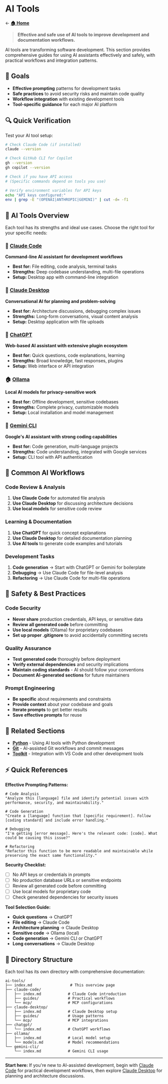 # AI Tools

← [**🏠 Home**](../index.md)

> **Effective and safe use of AI tools to improve development and documentation workflows.**

AI tools are transforming software development. This section provides comprehensive guides for using AI assistants effectively and safely, with practical workflows and integration patterns.

## 🎯 Goals

- **Effective prompting** patterns for development tasks
- **Safe practices** to avoid security risks and maintain code quality
- **Workflow integration** with existing development tools
- **Tool-specific guidance** for each major AI platform

## 🔍 Quick Verification

Test your AI tool setup:

```bash
# Check Claude Code (if installed)
claude --version

# Check GitHub CLI for Copilot
gh --version
gh copilot --version

# Check if you have API access
# (Specific commands depend on tools you use)

# Verify environment variables for API keys
echo "API keys configured:" 
env | grep -E "(OPENAI|ANTHROPIC|GEMINI)" | cut -d= -f1
```

## 🤖 AI Tools Overview

Each tool has its strengths and ideal use cases. Choose the right tool for your specific needs:

### 📝 [Claude Code](claude-code/index.md)
**Command-line AI assistant for development workflows**  
- **Best for:** File editing, code analysis, terminal tasks
- **Strengths:** Deep codebase understanding, multi-file operations
- **Setup:** Desktop app with command-line integration

### 💬 [Claude Desktop](claude-desktop/index.md)
**Conversational AI for planning and problem-solving**  
- **Best for:** Architecture discussions, debugging complex issues
- **Strengths:** Long-form conversations, visual content analysis
- **Setup:** Desktop application with file uploads

### 🔧 [ChatGPT](chatgpt/index.md)
**Web-based AI assistant with extensive plugin ecosystem**  
- **Best for:** Quick questions, code explanations, learning
- **Strengths:** Broad knowledge, fast responses, plugins
- **Setup:** Web interface or API integration

### 🏠 [Ollama](ollama/index.md)
**Local AI models for privacy-sensitive work**  
- **Best for:** Offline development, sensitive codebases
- **Strengths:** Complete privacy, customizable models
- **Setup:** Local installation and model management

### 🌟 [Gemini CLI](gemini-cli/index.md)
**Google's AI assistant with strong coding capabilities**  
- **Best for:** Code generation, multi-language projects
- **Strengths:** Code understanding, integrated with Google services
- **Setup:** CLI tool with API authentication

## 🚀 Common AI Workflows

### Code Review & Analysis
1. **Use Claude Code** for automated file analysis
2. **Use Claude Desktop** for discussing architecture decisions
3. **Use local models** for sensitive code review

### Learning & Documentation
1. **Use ChatGPT** for quick concept explanations
2. **Use Claude Desktop** for detailed documentation planning
3. **Use AI tools** to generate code examples and tutorials

### Development Tasks
1. **Code generation** → Start with ChatGPT or Gemini for boilerplate
2. **Debugging** → Use Claude Code for file-level analysis
3. **Refactoring** → Use Claude Code for multi-file operations

## 🔐 Safety & Best Practices

### Code Security
- **Never share** production credentials, API keys, or sensitive data
- **Review all generated code** before committing
- **Use local models** (Ollama) for proprietary codebases
- **Set up proper .gitignore** to avoid accidentally committing secrets

### Quality Assurance
- **Test generated code** thoroughly before deployment
- **Verify external dependencies** and security implications
- **Maintain coding standards** - AI should follow your conventions
- **Document AI-generated sections** for future maintainers

### Prompt Engineering
- **Be specific** about requirements and constraints
- **Provide context** about your codebase and goals
- **Iterate prompts** to get better results
- **Save effective prompts** for reuse

## 🔗 Related Sections

- **[Python](../python/index.md)** - Using AI tools with Python development
- **[Git](../git/index.md)** - AI-assisted Git workflows and commit messages
- **[Toolkit](../toolkit/index.md)** - Integration with VS Code and other development tools

## ⚡ Quick References

**Effective Prompting Patterns:**

```text
# Code Analysis
"Analyze this [language] file and identify potential issues with performance, security, and maintainability."

# Code Generation  
"Create a [language] function that [specific requirement]. Follow [coding standard] and include error handling."

# Debugging
"I'm getting [error message]. Here's the relevant code: [code]. What could be causing this issue?"

# Refactoring
"Refactor this function to be more readable and maintainable while preserving the exact same functionality."
```

**Security Checklist:**
- [ ] No API keys or credentials in prompts
- [ ] No production database URLs or sensitive endpoints
- [ ] Review all generated code before committing  
- [ ] Use local models for proprietary code
- [ ] Check generated dependencies for security issues

**Tool Selection Guide:**
- **Quick questions** → ChatGPT
- **File editing** → Claude Code  
- **Architecture planning** → Claude Desktop
- **Sensitive code** → Ollama (local)
- **Code generation** → Gemini CLI or ChatGPT
- **Long conversations** → Claude Desktop

## 📁 Directory Structure

Each tool has its own directory with comprehensive documentation:

```
ai-tools/
├── index.md                 # This overview page
├── claude-code/
│   ├── index.md            # Claude Code introduction
│   ├── guides/             # Practical workflows
│   └── mcp/                # MCP configurations  
├── claude-desktop/
│   ├── index.md            # Claude Desktop setup
│   ├── guides/             # Usage patterns
│   └── mcp/                # MCP integrations
├── chatgpt/
│   └── index.md            # ChatGPT workflows
├── ollama/
│   ├── index.md            # Local model setup
│   └── models.md           # Model recommendations
└── gemini-cli/
    └── index.md            # Gemini CLI usage
```

---

**Start here:** If you're new to AI-assisted development, begin with [Claude Code](claude-code/index.md) for practical development workflows, then explore [Claude Desktop](claude-desktop/index.md) for planning and architecture discussions.